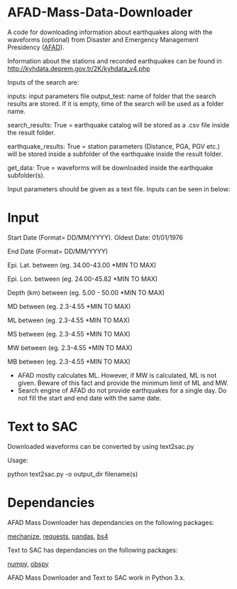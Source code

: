 # AFAD-Mass-Data-Downloader

A code for downloading information about earthquakes along with the waveforms (optional) 
from Disaster and Emergency Management Presidency ([AFAD](http://kyhdata.deprem.gov.tr/2K/kyhdata_v4.php)). 

Information about the stations and recorded earthquakes can be found in http://kyhdata.deprem.gov.tr/2K/kyhdata_v4.php

Inputs of the search are:

inputs: input parameters file
output_test: name of folder that the search results are stored. If it is empty, time of the search will be used as a folder name.

search_results: True = earthquake catalog will be stored as a .csv file inside the result folder.

earthquake_results: True = station parameters (Distance, PGA, PGV etc.) will be stored inside a subfolder of the earthquake inside the result folder.

get_data: True = waveforms will be downloaded inside the earthquake subfolder(s).

Input parameters should be given as a text file. Inputs can be seen in below:

# Input

Start Date (Format= DD/MM/YYYY). Oldest Date: 01/01/1976

End Date (Format= DD/MM/YYYY)

Epi. Lat. between (eg. 34.00-43.00 *MIN TO MAX)

Epi. Lon. between (eg. 24.00-45.82 *MIN TO MAX)

Depth (km) between (eg. 5.00 - 50.00 *MIN TO MAX)

MD between (eg. 2.3-4.55 *MIN TO MAX)

ML between (eg. 2.3-4.55 *MIN TO MAX)

MS between (eg. 2.3-4.55 *MIN TO MAX)

MW between (eg. 2.3-4.55 *MIN TO MAX)

MB between (eg. 2.3-4.55 *MIN TO MAX)

* AFAD mostly calculates ML. However, if MW is calculated, ML is not given. Beware of this fact and provide the minimum limit of ML and MW.
* Search engine of AFAD do not provide earthquakes for a single day. Do not fill the start and end date with the same date.

# Text to SAC

Downloaded waveforms can be converted by using text2sac.py

Usage:

python text2sac.py -o output_dir filename(s)

# Dependancies

AFAD Mass Downloader has dependancies on the following packages:

[mechanize](https://pypi.org/project/mechanize/), 
[requests](https://pypi.org/project/requests/), 
[pandas](https://pypi.org/project/pandas/), 
[bs4](https://pypi.org/project/bs4/)

Text to SAC has dependancies on the following packages:

[numpy](https://pypi.org/project/numpy/), 
[obspy](https://github.com/obspy/obspy/wiki)

AFAD Mass Downloader and Text to SAC work in Python 3.x.

